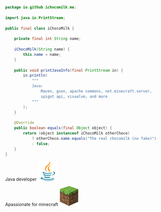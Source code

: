 ```java
package io.github.ichocomilk.me;

import java.io.PrintStream;

public final class iChocoMilk {

    private final int String name;

    iChocoMilk(String name) {
        this.name = name;
    }

    public void printJavaInfo(final PrintStream in) {
        in.println(
            """
            Java:
                Maven, gson, apache commons, net.minecraft.server,
                spigot api, visualvm, and more
            """
        );
    }

    @Override
    public boolean equals(final Object object) {
        return (object instanceof iChocoMilk otherChoco)
            ? otherChoco.name.equals("The real chocomilk (no fake)")
            : false; 
    }
}
```

Java developer
<a href="https://www.azul.com/downloads/#prime">
  <img alt="Java logo" src="logos/javalogo-64x64.png"></img>
</a>

Apassionate for minecraft
<a href="https://minecraft.net/">
  <img alt="Minecraft logo" src="logos/minecraftlogo-64x64.png"></img>
</a>